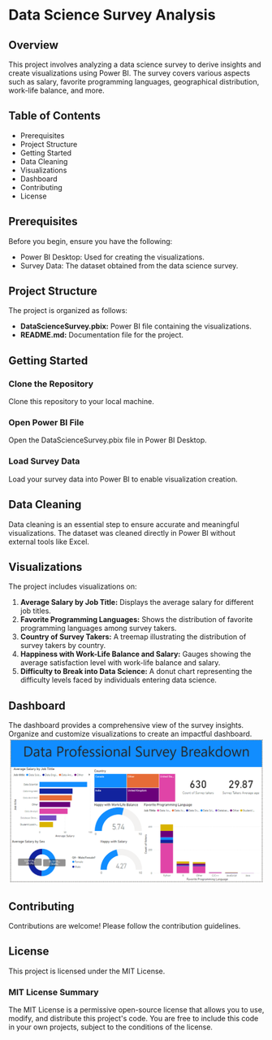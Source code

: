 # Data Science Survey Analysis

## Overview

This project involves analyzing a data science survey to derive insights and create visualizations using Power BI. The survey covers various aspects such as salary, favorite programming languages, geographical distribution, work-life balance, and more.

## Table of Contents

- Prerequisites
- Project Structure
- Getting Started
- Data Cleaning
- Visualizations
- Dashboard
- Contributing
- License

## Prerequisites

Before you begin, ensure you have the following:

- Power BI Desktop: Used for creating the visualizations.
- Survey Data: The dataset obtained from the data science survey.

## Project Structure

The project is organized as follows:

- **DataScienceSurvey.pbix:** Power BI file containing the visualizations.
- **README.md:** Documentation file for the project.

## Getting Started

### Clone the Repository

Clone this repository to your local machine.

### Open Power BI File

Open the DataScienceSurvey.pbix file in Power BI Desktop.

### Load Survey Data

Load your survey data into Power BI to enable visualization creation.

## Data Cleaning

Data cleaning is an essential step to ensure accurate and meaningful visualizations. The dataset was cleaned directly in Power BI without external tools like Excel.

## Visualizations

The project includes visualizations on:

1. **Average Salary by Job Title:** Displays the average salary for different job titles.
2. **Favorite Programming Languages:** Shows the distribution of favorite programming languages among survey takers.
3. **Country of Survey Takers:** A treemap illustrating the distribution of survey takers by country.
4. **Happiness with Work-Life Balance and Salary:** Gauges showing the average satisfaction level with work-life balance and salary.
5. **Difficulty to Break into Data Science:** A donut chart representing the difficulty levels faced by individuals entering data science.

## Dashboard

The dashboard provides a comprehensive view of the survey insights. Organize and customize visualizations to create an impactful dashboard.
![](https://github.com/Shaik-Thoukheer/Data-Profession-Survey-Project/blob/main/Data%20profession%20survey%20dashboard%20.png)

## Contributing

Contributions are welcome! Please follow the contribution guidelines.

## License

This project is licensed under the MIT License.

### MIT License Summary

The MIT License is a permissive open-source license that allows you to use, modify, and distribute this project's code. You are free to include this code in your own projects, subject to the conditions of the license.


